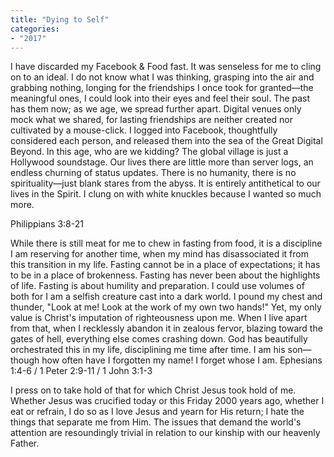 ```yaml
---
title: "Dying to Self"
categories:
- "2017"
---
```


I have discarded my Facebook & Food fast.  It was senseless for me to cling on to an ideal.  I do not know what I was thinking, grasping into the air and grabbing nothing, longing for the friendships I once took for granted—the meaningful ones, I could look into their eyes and feel their soul.  The past has them now; as we age, we spread further apart. Digital venues only mock what we shared, for lasting friendships are neither created nor cultivated by a mouse-click.  I logged into Facebook, thoughtfully considered each person, and released them into the sea of the Great Digital Beyond.  In this age, who are we kidding?  The global village is just a Hollywood soundstage. Our lives there are little more than server logs, an endless churning of  status updates.  There is no humanity, there is no spirituality—just blank stares from the abyss.  It is entirely antithetical to our lives in the Spirit.  I clung on with white knuckles because I wanted so much more.

Philippians 3:8-21

While there is still meat for me to chew in fasting from food, it is a discipline I am reserving for another time, when my mind has disassociated it from this transition in my life.  Fasting cannot be in a place of expectations; it has to be in a place of brokenness.  Fasting has never been about the highlights of life.  Fasting is about humility and preparation.  I could use volumes of both for I am a selfish creature cast into a dark world.  I pound my chest and thunder, "Look at me! Look at the work of my own two hands!"  Yet, my only value is Christ's imputation of righteousness upon me.  When I live apart from that, when I recklessly abandon it in zealous fervor, blazing toward the gates of hell, everything else comes crashing down.  God has beautifully orchestrated this in my life, disciplining me time after time.  I am his son—though how often have I forgotten my name! I forget whose I am.  Ephesians 1:4-6 / 1 Peter 2:9-11 / 1 John 3:1-3

I press on to take hold of that for which Christ Jesus took hold of me. Whether Jesus was crucified today or this Friday 2000 years ago, whether I eat or refrain, I do so as I love Jesus and yearn for His return; I hate the things that separate me from Him.  The issues that demand the world's attention are resoundingly trivial in relation to our kinship with our heavenly Father.